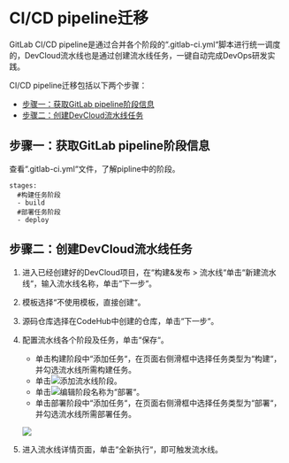 # **CI/CD pipeline迁移**<a name="devcloud_migration_0013"></a>

GitLab CI/CD pipeline是通过合并各个阶段的“.gitlab-ci.yml“脚本进行统一调度的，DevCloud流水线也是通过创建流水线任务，一键自动完成DevOps研发实践。

CI/CD pipeline迁移包括以下两个步骤：

-   [步骤一：获取GitLab pipeline阶段信息](#section7120182413311)
-   [步骤二：创建DevCloud流水线任务](#section16900153043316)

## **步骤一：获取GitLab pipeline阶段信息**<a name="section7120182413311"></a>

查看“.gitlab-ci.yml“文件，了解pipline中的阶段。

```
stages:
  #构建任务阶段
  - build
  #部署任务阶段
  - deploy
```

## **步骤二：创建DevCloud流水线任务**<a name="section16900153043316"></a>

1.  进入已经创建好的DevCloud项目，在“构建&发布  \>  流水线“单击“新建流水线“，输入流水线名称，单击“下一步“。
2.  模板选择“不使用模板，直接创建“。
3.  源码仓库选择在CodeHub中创建的仓库，单击“下一步“。
4.  配置流水线各个阶段及任务，单击“保存“。

    -   单击构建阶段中“添加任务“，在页面右侧滑框中选择任务类型为“构建“，并勾选流水线所需构建任务。
    -   单击![](figures/icon-添加流水线阶段.png)添加流水线阶段。
    -   单击![](figures/icon-编辑任务.png)编辑阶段名称为“部署“。
    -   单击部署阶段中“添加任务“，在页面右侧滑框中选择任务类型为“部署“，并勾选流水线所需部署任务。

    ![](figures/GitLabCICDMigration_027_Pipeline.png)

5.  进入流水线详情页面，单击“全新执行“，即可触发流水线。

